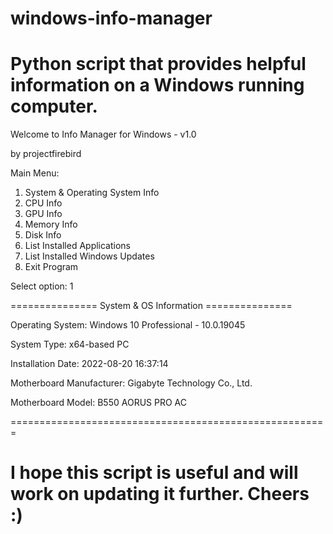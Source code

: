 # windows-info-manager
# Python script that provides helpful information on a Windows running computer.

Welcome to Info Manager for Windows - v1.0<br>

by projectfirebird

Main Menu:

1. System & Operating System Info
2. CPU Info
3. GPU Info
4. Memory Info
5. Disk Info
6. List Installed Applications
7. List Installed Windows Updates
8. Exit Program

Select option: 1

=============== System & OS Information ===============

Operating System: Windows 10 Professional - 10.0.19045

System Type: x64-based PC

Installation Date: 2022-08-20 16:37:14

Motherboard Manufacturer: Gigabyte Technology Co., Ltd.

Motherboard Model: B550 AORUS PRO AC


=======================================================

# I hope this script is useful and will work on updating it further. Cheers :)
